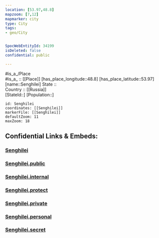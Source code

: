 ```yaml
---
location: [53.97,48.8] 
mapzoom: [7,12] 
mapmarker: city 
type: City
tags:
- geo/City


SpocWebEntityId: 34199
isDeleted: false
confidential: public

---
```

#is_a_/Place  
#is_a_ :: [[Place]] 
[has_place_longitude::48.8] 
[has_place_latitude::53.97] 
[name::Senghilei] 
State ::  
Country :: [[Russia]]  
[StateId::] 
[Population::] 



```leaflet
id: Senghilei
coordinates: [[Senghilei]] 
markerFile: [[Senghilei]] 
defaultZoom: 11 
maxZoom: 18
```


## Confidential Links & Embeds: 

### [Senghilei](/_Standards/Earth/Continent/Europe/Europe~East/Russia/Russia~Volga/Ulyanovsk_Oblast/City/Senghilei.md) 

### [Senghilei.public](/_public/Earth/Continent/Europe/Europe~East/Russia/Russia~Volga/Ulyanovsk_Oblast/City/Senghilei.public.md) 

### [Senghilei.internal](/_internal/Earth/Continent/Europe/Europe~East/Russia/Russia~Volga/Ulyanovsk_Oblast/City/Senghilei.internal.md) 

### [Senghilei.protect](/_protect/Earth/Continent/Europe/Europe~East/Russia/Russia~Volga/Ulyanovsk_Oblast/City/Senghilei.protect.md) 

### [Senghilei.private](/_private/Earth/Continent/Europe/Europe~East/Russia/Russia~Volga/Ulyanovsk_Oblast/City/Senghilei.private.md) 

### [Senghilei.personal](/_personal/Earth/Continent/Europe/Europe~East/Russia/Russia~Volga/Ulyanovsk_Oblast/City/Senghilei.personal.md) 

### [Senghilei.secret](/_secret/Earth/Continent/Europe/Europe~East/Russia/Russia~Volga/Ulyanovsk_Oblast/City/Senghilei.secret.md)

